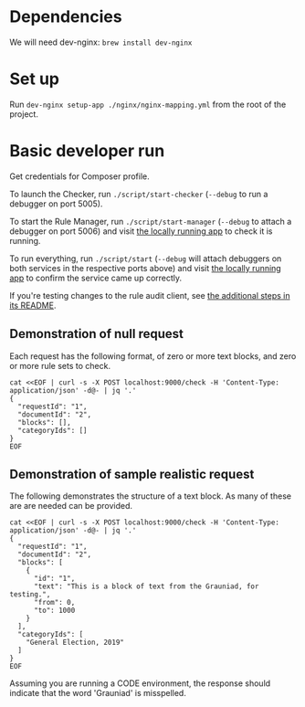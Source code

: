 # Dependencies
We will need dev-nginx: `brew install dev-nginx`

# Set up

Run `dev-nginx setup-app ./nginx/nginx-mapping.yml` from the root of the project.

# Basic developer run

Get credentials for Composer profile.

To launch the Checker, run `./script/start-checker` (`--debug` to run a debugger on port 5005).

To start the Rule Manager, run `./script/start-manager` (`--debug` to attach a debugger on port 5006) and visit [the locally running app](https://manager.typerighter.local.dev-gutools.co.uk) to check it is running.

To run everything, run `./script/start` (`--debug` will attach debuggers on both services in the respective ports above) and visit [the locally running app](https://manager.typerighter.local.dev-gutools.co.uk/) to confirm the service came up correctly.

If you're testing changes to the rule audit client, see [the additional steps in its README](https://github.com/guardian/typerighter/tree/main/rule-audit-client).

## Demonstration of null request

Each request has the following format, of zero or more text blocks, and zero or more rule sets to check.

```
cat <<EOF | curl -s -X POST localhost:9000/check -H 'Content-Type: application/json' -d@- | jq '.'
{
  "requestId": "1", 
  "documentId": "2", 
  "blocks": [], 
  "categoryIds": []
}
EOF

```

## Demonstration of sample realistic request

The following demonstrates the structure of a text block.  As many of these are
are needed can be provided.

```
cat <<EOF | curl -s -X POST localhost:9000/check -H 'Content-Type: application/json' -d@- | jq '.'
{
  "requestId": "1", 
  "documentId": "2", 
  "blocks": [
    {
      "id": "1",
      "text": "This is a block of text from the Grauniad, for testing.",
      "from": 0,
      "to": 1000
    }
  ], 
  "categoryIds": [
    "General Election, 2019"
  ]
}
EOF

```

Assuming you are running a CODE environment, the response should indicate that the word 'Grauniad' is misspelled.
